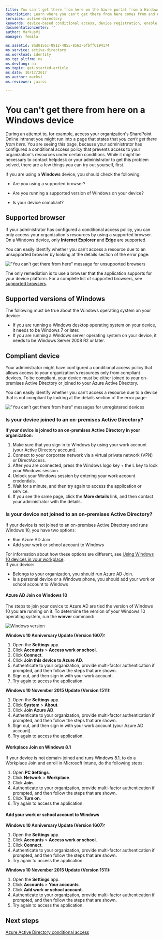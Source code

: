```yaml
---
title: You can't get there from here on the Azure portal from a Windows device| Microsoft Docs
description: Learn where you can't get there from here comes from and what you could check to avoid running into this dialog.
services: active-directory
keywords: device-based conditional access, device registration, enable device registration, device registration and MDM
documentationcenter: ''
author: MarkusVi
manager: femila

ms.assetid: 8ad0156c-0812-4855-8563-6fbff6194174
ms.service: active-directory
ms.workload: identity
ms.tgt_pltfrm: na
ms.devlang: na
ms.topic: get-started-article
ms.date: 10/17/2017
ms.author: markvi
ms.reviewer: jairoc

---
```

# You can't get there from here on a Windows device

During an attempt to, for example, access your organization's SharePoint Online intranet you might run into a page that states that *you can't get there from here*. You are seeing this page, because your administrator has configured a conditional access policy that prevents access to your organization's resources under certain conditions. While it might be necessary to contact helpdesk or your administrator to get this problem solved, there are a few things you can try out yourself, first.

If you are using a **Windows** device, you should check the following:

- Are you using a supported browser?

- Are you running a supported version of Windows on your device?

- Is your device compliant?






## Supported browser

If your administrator has configured a conditional access policy, you can only access your organization's resources by using a supported browser. On a Windows device, only **Internet Explorer** and **Edge** are supported.

You can easily identify whether you can't access a resource due to an unsupported browser by looking at the details section of the error page:

!["You can't get there from here" message for unsupported browsers](./media/active-directory-conditional-access-device-remediation/02.png "Scenario")

The only remediation is to use a browser that the application supports for your device platform. For a complete list of supported browsers, see [supported browsers](active-directory-conditional-access-supported-apps.md).  


## Supported versions of Windows

The following must be true about the Windows operating system on your device: 

- If you are running a Windows desktop operating system on your device, it needs to be Windows 7 or later.
- If you are running a Windows server operating system on your device, it needs to be Windows Server 2008 R2 or later. 


## Compliant device

Your administrator might have configured a conditional access policy that allows access to your organization's resources only from compliant devices. To be compliant, your device must be either joined to your on-premises Active Directory or joined to your Azure Active Directory.

You can easily identify whether you can't access a resource due to a device that is not compliant by looking at the details section of the error page:
 
!["You can't get there from here" messages for unregistered devices](./media/active-directory-conditional-access-device-remediation/01.png "Scenario")


### Is your device joined to an on-premises Active Directory?

**If your device is joined to an on-premises Active Directory in your organization:**

1. Make sure that you sign in to Windows by using your work account (your Active Directory account).
2. Connect to your corporate network via a virtual private network (VPN) or DirectAccess.
3. After you are connected, press the Windows logo key + the L key to lock your Windows session.
4. Unlock your Windows session by entering your work account credentials.
5. Wait for a minute, and then try again to access the application or service.
6. If you see the same page, click the **More details** link, and then contact your administrator with the details.


### Is your device not joined to an on-premises Active Directory?

If your device is not joined to an on-premises Active Directory and runs Windows 10, you have two options:

* Run Azure AD Join
* Add your work or school account to Windows

For information about how these options are different, see [Using Windows 10 devices in your workplace](active-directory-azureadjoin-windows10-devices.md).  
If your device:

- Belongs to your organization, you should run Azure AD Join.
- Is a personal device or a Windows phone, you should add your work or school account to Windows 



#### Azure AD Join on Windows 10

The steps to join your device to Azure AD are tied the version of Windows 10 you are running on it. To determine the version of your Windows 10 operating system, run the **winver** command: 

![Windows version](./media/active-directory-conditional-access-device-remediation/03.png )


**Windows 10 Anniversary Update (Version 1607):**

1. Open the **Settings** app.
2. Click **Accounts** > **Access work or school**.
3. Click **Connect**.
4. Click **Join this device to Azure AD**.
5. Authenticate to your organization, provide multi-factor authentication if prompted, and then follow the steps that are shown.
6. Sign out, and then sign in with your work account.
7. Try again to access the application.

**Windows 10 November 2015 Update (Version 1511):**

1. Open the **Settings** app.
2. Click **System** > **About**.
3. Click **Join Azure AD**.
4. Authenticate to your organization, provide multi-factor authentication if prompted, and then follow the steps that are shown.
5. Sign out, and then sign in with your work account (your Azure AD account).
6. Try again to access the application.


#### Workplace Join on Windows 8.1

If your device is not domain-joined and runs Windows 8.1, to do a Workplace Join and enroll in Microsoft Intune, do the following steps:

1. Open **PC Settings**.
2. Click **Network** > **Workplace**.
3. Click **Join**.
4. Authenticate to your organization, provide multi-factor authentication if prompted, and then follow the steps that are shown.
5. Click **Turn on**.
6. Try again to access the application.



#### Add your work or school account to Windows 


**Windows 10 Anniversary Update (Version 1607):**

1. Open the **Settings** app.
2. Click **Accounts** > **Access work or school**.
3. Click **Connect**.
4. Authenticate to your organization, provide multi-factor authentication if prompted, and then follow the steps that are shown.
5. Try again to access the application.


**Windows 10 November 2015 Update (Version 1511):**

1. Open the **Settings** app.
2. Click **Accounts** > **Your accounts**.
3. Click **Add work or school account**.
4. Authenticate to your organization, provide multi-factor authentication if prompted, and then follow the steps that are shown.
5. Try again to access the application.





## Next steps
[Azure Active Directory conditional access](active-directory-conditional-access.md)

